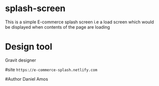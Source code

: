 # splash-screen
This is a simple E-commerce splash screen i.e a load screen which would be displayed when contents of the page are loading

# Design tool
Gravit designer

#site ```https://e-commerce-splash.netlify.com ```

#Author
Daniel Amos
